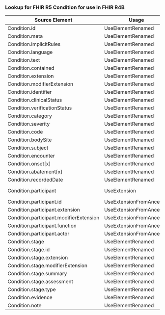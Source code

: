 ### Lookup for FHIR R5 Condition for use in FHIR R4B

| Source Element | Usage | Target |
| -------------- | ----- | ------ |
| Condition.id | UseElementRenamed | Condition.id |
| Condition.meta | UseElementRenamed | Condition.meta |
| Condition.implicitRules | UseElementRenamed | Condition.implicitRules |
| Condition.language | UseElementRenamed | Condition.language |
| Condition.text | UseElementRenamed | Condition.text |
| Condition.contained | UseElementRenamed | Condition.contained |
| Condition.extension | UseElementRenamed | Condition.extension |
| Condition.modifierExtension | UseElementRenamed | Condition.modifierExtension |
| Condition.identifier | UseElementRenamed | Condition.identifier |
| Condition.clinicalStatus | UseElementRenamed | Condition.clinicalStatus |
| Condition.verificationStatus | UseElementRenamed | Condition.verificationStatus |
| Condition.category | UseElementRenamed | Condition.category |
| Condition.severity | UseElementRenamed | Condition.severity |
| Condition.code | UseElementRenamed | Condition.code |
| Condition.bodySite | UseElementRenamed | Condition.bodySite |
| Condition.subject | UseElementRenamed | Condition.subject |
| Condition.encounter | UseElementRenamed | Condition.encounter |
| Condition.onset[x] | UseElementRenamed | Condition.onset[x] |
| Condition.abatement[x] | UseElementRenamed | Condition.abatement[x] |
| Condition.recordedDate | UseElementRenamed | Condition.recordedDate |
| Condition.participant | UseExtension | http://hl7.org/fhir/5.0/StructureDefinition/extension-Condition.participant |
| Condition.participant.id | UseExtensionFromAncestor | - |
| Condition.participant.extension | UseExtensionFromAncestor | - |
| Condition.participant.modifierExtension | UseExtensionFromAncestor | - |
| Condition.participant.function | UseExtensionFromAncestor | - |
| Condition.participant.actor | UseExtensionFromAncestor | - |
| Condition.stage | UseElementRenamed | Condition.stage |
| Condition.stage.id | UseElementRenamed | Condition.stage.id |
| Condition.stage.extension | UseElementRenamed | Condition.stage.extension |
| Condition.stage.modifierExtension | UseElementRenamed | Condition.stage.modifierExtension |
| Condition.stage.summary | UseElementRenamed | Condition.stage.summary |
| Condition.stage.assessment | UseElementRenamed | Condition.stage.assessment |
| Condition.stage.type | UseElementRenamed | Condition.stage.type |
| Condition.evidence | UseElementRenamed | Condition.evidence |
| Condition.note | UseElementRenamed | Condition.note |
